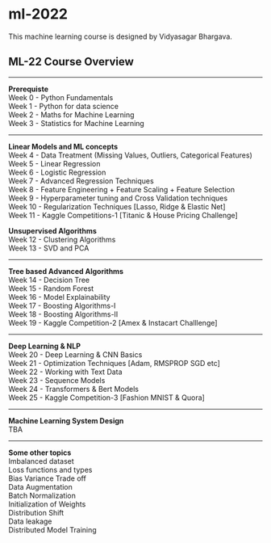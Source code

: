 # ml-2022
This machine learning course is designed by Vidyasagar Bhargava.

## ML-22 Course Overview

----
**Prerequiste**    
Week 0 - Python Fundamentals  
Week 1 - Python for data science  
Week 2 - Maths for Machine Learning  
Week 3 - Statistics for Machine Learning  

----
**Linear Models and ML concepts**  
Week 4 - Data Treatment (Missing Values, Outliers, Categorical Features)  
Week 5 - Linear Regression   
Week 6 - Logistic Regression   
Week 7 - Advanced Regression Techniques  
Week 8 - Feature Engineering + Feature Scaling + Feature Selection  
Week 9 - Hyperparameter tuning and Cross Validation techniques  
Week 10 - Regularization Techniques [Lasso, Ridge & Elastic Net]  
Week 11 - Kaggle Competitions-1 [Titanic & House Pricing Challenge]  

**Unsupervised Algorithms**    
Week 12 - Clustering Algorithms        
Week 13 - SVD and PCA  

----
**Tree based Advanced Algorithms**    
Week 14 - Decision Tree  
Week 15 - Random Forest  
Week 16 - Model Explainability  
Week 17 - Boosting Algorithms-I    
Week 18 - Boosting Algorithms-II   
Week 19 - Kaggle Competition-2 [Amex & Instacart Challlenge]  

----
**Deep Learning & NLP**     
Week 20 - Deep Learning & CNN Basics  
Week 21 - Optimization Techniques [Adam, RMSPROP SGD etc]  
Week 22 - Working with Text Data    
Week 23 - Sequence Models  
Week 24 - Transformers & Bert Models  
Week 25 - Kaggle Competition-3 [Fashion MNIST & Quora]  

----
**Machine Learning System Design**  
TBA  

----
**Some other topics**  
Imbalanced dataset  
Loss functions and types  
Bias Variance Trade off  
Data Augmentation  
Batch Normalization  
Initialization of Weights  
Distribution  Shift  
Data leakage  
Distributed Model Training  